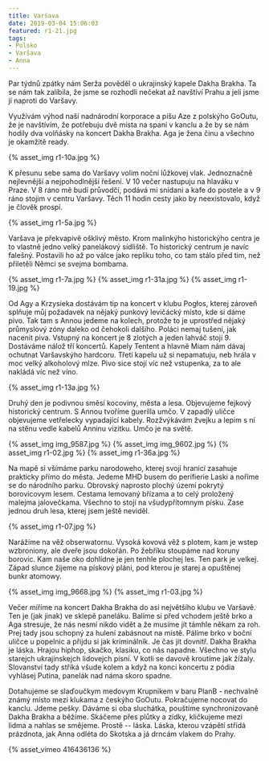 ```yaml
---
title: Varšava
date: 2019-03-04 15:06:03
featured: r1-21.jpg
tags:
- Polsko
- Varšava
- Anna
---
```

Par týdnů zpátky nám Serža pověděl o ukrajinský kapele Dakha Brakha. Ta se nám tak zalíbila, že jsme se rozhodli nečekat až navštíví Prahu a jeli jsme jí naproti do Varšavy.
<!-- more -->

Využívám výhod naší nadnárodní korporace a píšu Aze z polskýho GoOutu, že je navštívím, že potřebuju dvě místa na spaní v kanclu a že by se nám hodily dva volňásky na koncert Dakha Brakha. Aga je žena činu a všechno je okamžitě ready.

{% asset_img r1-10a.jpg %}

K přesunu sebe sama do Varšavy volim noční lůžkovej vlak. Jednoznačně nejlevnější a nejpohodlnější řešení. V 10 večer nastupuju na hlaváku v Praze. V 8 ráno mě budí průvodčí, podává mi snídani a kafe do postele a v 9 ráno stojim v centru Varšavy. Těch 11 hodin cesty jako by neexistovalo, když je člověk prospí.

{% asset_img r1-5a.jpg %}

Varšava je překvapivě ošklivý město. Krom malinkýho historickýho centra je to vlastně jedno velký panelákový sídliště. To historický centrum je navíc falešný. Postavili ho až po válce jako repliku toho, co tam stálo před tim, než přiletěli Němci se svejma bombama.

{% asset_img r1-7a.jpg %}
{% asset_img r1-31a.jpg %}
{% asset_img r1-19.jpg %}

Od Agy a Krzysieka dostávám tip na koncert v klubu Pogłos, kterej zároveň splňuje můj požadavek na nějaký punkový levičácký místo, kde si dáme pivo. Tak tam s Annou jedeme na kolech, protože to je uprostřed nějaký průmyslový zóny daleko od čehokoli dalšího. Poláci nemaj tušení, jak nacenit piva. Vstupný na koncert je 8 zlotých a jeden lahváč stojí 9. Dostáváme nálož tří koncertů. Kapely Tentent a hlavně Miam nám dávaj ochutnat Varšavskýho hardcoru. Třetí kapelu už si nepamatuju, neb hrála v moc velký alkoholový mlze. Pivo sice stojí víc než vstupenka, za to ale nakládá víc než víno.

{% asset_img r1-13a.jpg %}

Druhý den je podivnou směsí kocoviny, města a lesa. Objevujeme fejkový historický centrum. S Annou tvoříme guerilla umčo. V zapadlý uličce objevujeme vetřelecky vypadající kabely. Rozžvýkávám žvejku a lepim s ní na stěnu vedle kabelů Anninu vizitku. Umčo je na světě.

{% asset_img img_9587.jpg %}
{% asset_img img_9602.jpg %}
{% asset_img r1-02.jpg %}
{% asset_img r1-36a.jpg %}

Na mapě si všímáme parku narodoweho, kterej svojí hranicí zasahuje prakticky přímo do města. Jedeme MHD busem do perifierie Laski a noříme se do národního parku. Obrovský naprosto plochý území pokrytý borovicovym lesem. Cestama lemovaný břízama a to celý proložený malejma jalovečkama. Všechno to stojí na všudypřítomnym písku. Zase jednou druh lesa, kterej jsem ještě neviděl.

{% asset_img r1-07.jpg %}

Narážíme na věž obserwatornu. Vysoká kovová věž s plotem, kam je wstep wzbroniony, ale dveře jsou dokořán. Po žebříku stoupáme nad koruny borovic. Kam naše oko dohlídne je jen tenhle plochej les. Ten park je velkej. Západ slunce žijeme na pískový pláni, pod kterou je starej a opuštěnej bunkr atomowy.

{% asset_img img_9668.jpg %}
{% asset_img r1-03.jpg %}

Večer míříme na koncert Dakha Brakha do asi největšího klubu ve Varšavě. Ten je (jak jinak) ve sklepě paneláku. Balíme si před vchodem ještě brko a Aga stresuje, že nás nesmí nikdo vidět a že musíme jít támhle někam za roh. Prej tady jsou schopný za hulení zabásnout na místě. Pálíme brko v boční uličce u popelnic a přijdu si jak kriminálník. Je čas jít dovnitř. Dakha Brakha je láska. Hrajou hiphop, skačko, klasiku, co nás napadne. Všechno ve stylu starejch ukrajinskejch lidovejch písní. V kotli se davově kroutíme jak žížaly. Slovanství tady stříká všude kolem a když na konci koncertu z pódia vyhlásej Putina, panelák nad náma skoro spadne.

Dotahujeme se slaďoučkym medovym Krupnikem v baru PlanB - nechvalně známý místo mezi klukama z českýho GoOutu. Pokračujeme nocovat do kanclu. Jdeme pešky. Dáváme si oba sluchátka, pouštíme synchronizovaně Dakha Brakha a běžíme. Skáčeme přes plůtky a zídky, kličkujeme mezi lidma a nahlas se smějeme. Prostě -- láska. Láska, kterou vzápětí střídá prázdnota, jak Anna odléta do Skotska a já drncám vlakem do Prahy.

{% asset_vimeo 416436136 %}
